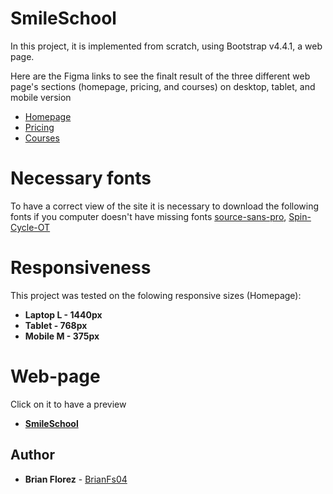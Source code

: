 # SmileSchool

In this project, it is implemented from scratch, using Bootstrap v4.4.1, a web page.

Here are the Figma links to see the finalt result of the three different web page's sections (homepage, pricing, and courses) on desktop, tablet, and mobile version

-   [Homepage](https://www.figma.com/file/bj82pkIeQisNkrEZM2a0Cw/SmileSchool-Homepage)
-   [Pricing](https://www.figma.com/file/ACpRBiYZhhYRyEpx90nWwc/SmileSchool-Pricing)
-   [Courses](https://www.figma.com/file/ixxX9rmPaN5HVzHRcCoeQe/SmileSchool-Courses)

# Necessary fonts

To have a correct view of the site it is necessary to download the following fonts if you computer doesn't have missing fonts [source-sans-pro](https://www.fontsquirrel.com/fonts/source-sans-pro), [Spin-Cycle-OT](https://www.fontsquirrel.com/fonts/Spin-Cycle-OT)

# Responsiveness

This project was tested on the folowing responsive sizes (Homepage):

-   **Laptop L - 1440px**
-   **Tablet - 768px**
-   **Mobile M - 375px**

# Web-page

Click on it to have a preview

-   [**SmileSchool**](https://smileschool.netlify.app/)

## Author

-   **Brian Florez** - [BrianFs04](https://github.com/BrianFs04)
